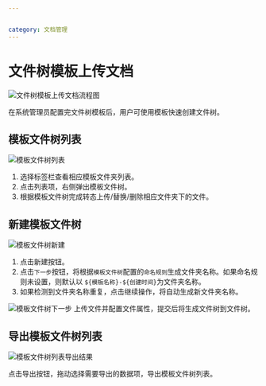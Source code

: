 ```yaml
---


category: 文档管理
---
```

# 文件树模板上传文档
![文件树模板上传文档流程图](/images/v1.1.6/processon.folderCabinet.png)

在系统管理员配置完文件树模板后，用户可使用模板快速创建文件树。

## 模板文件树列表
![模板文件树列表](/images/v1.1.6/folderCabinet-client.png)
1. 选择标签栏查看相应模板文件夹列表。
2. 点击列表项，右侧弹出模板文件树。
3. 根据模板文件树完成转态上传/替换/删除相应文件夹下的文件。

## 新建模板文件树
![模板文件树新建](/images/v1.1.6/folderCabinet-new.png)
   1. 点击新建按钮。
   1. 点击`下一步`按钮，将根据`模板文件树`配置的`命名规则`生成文件夹名称。如果命名规则未设置，则默认以 `${模板名称}-${创建时间}`为文件夹名称。
   2. 如果检测到文件夹名称重复，点击继续操作，将自动生成新文件夹名称。

![模板文件树下一步](/images/v1.1.6/folderCabinet-next.png)
   上传文件并配置文件属性，提交后将生成文件树到文件树。

## 导出模板文件树列表
![模板文件树列表导出结果](/images/v1.1.6/folderCabinet-export.png)

点击导出按钮，拖动选择需要导出的数据项，导出模板文件树列表。
